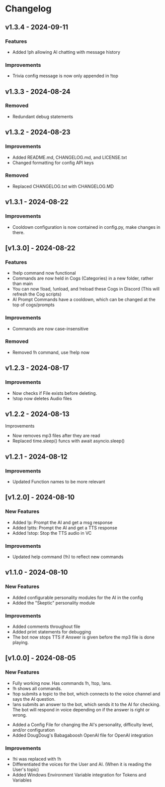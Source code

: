 # Changelog

## v1.3.4 - 2024-09-11

### Features
- Added !ph allowing AI chatting with message history

### Improvements
- Trivia config message is now only appended in !top

## v1.3.3 - 2024-08-24

### Removed
- Redundant debug statements

## v1.3.2 - 2024-08-23

### Improvements
- Added README.md, CHANGELOG.md, and LICENSE.txt
- Changed formatting for config API keys

### Removed
- Replaced CHANGELOG.txt with CHANGELOG.MD

## v1.3.1 - 2024-08-22

### Improvements
- Cooldown configuration is now contained in config.py, make changes in there.

## [v1.3.0] - 2024-08-22

### Features
- !help command now functional
- Commands are now held in Cogs (Categories) in a new folder, rather than main
- You can now !load, !unload, and !reload these Cogs in Discord (This will refresh the Cog scripts)
- AI Prompt Commands have a cooldown, which can be changed at the top of cogs/prompts

### Improvements
- Commands are now case-insensitive

### Removed
- Removed !h command, use !help now

## v1.2.3 - 2024-08-17

### Improvements
- Now checks if File exists before deleting.
- !stop now deletes Audio files

## v1.2.2 - 2024-08-13

Improvements

- Now removes mp3 files after they are read
- Replaced time.sleep() funcs with await asyncio.sleep()

## v1.2.1 - 2024-08-12

### Improvements
- Updated Function names to be more relevant

## [v1.2.0] - 2024-08-10

### New Features
- Added !p: Prompt the AI and get a msg response
- Added !ptts: Prompt the AI and get a TTS response
- Added !stop: Stop the TTS audio in VC

### Improvements
- Updated help command (!h) to reflect new commands

## v1.1.0 - 2024-08-10

### New Features
- Added configurable personality modules for the AI in the config
- Added the "Skeptic" personality module

### Improvements
- Added comments throughout file
- Added print statements for debugging
- The bot now stops TTS if Answer is given before the mp3 file is done playing.

## [v1.0.0] - 2024-08-05

### New Features

- Fully working now. Has commands !h, !top, !ans.
- !h shows all commands.
- !top submits a topic to the bot, which connects to the voice channel and says the AI question.
- !ans submits an answer to the bot, which sends it to the AI for checking. The bot will respond in voice depending on if the answer is right or wrong.
+ Added a Config File for changing the AI's personality, difficulty level, and/or configuration
+ Added DougDoug's Babagaboosh OpenAI file for OpenAI integration

### Improvements

- !hi was replaced with !h
- Differentiated the voices for the User and AI. (When it is reading the User's topic)
- Added Windows Environment Variable integration for Tokens and Variables
